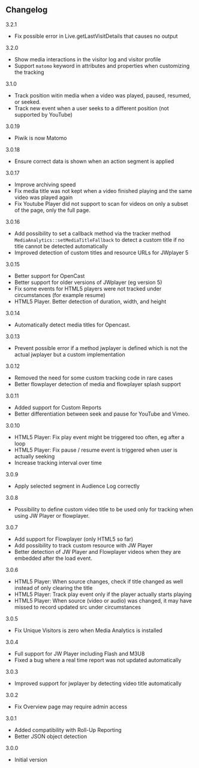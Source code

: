 ## Changelog

3.2.1
- Fix possible error in Live.getLastVisitDetails that causes no output

3.2.0
- Show media interactions in the visitor log and visitor profile
- Support `matomo` keyword in attributes and properties when customizing the tracking

3.1.0
- Track position witin media when a video was played, paused, resumed, or seeked.
- Track new event when a user seeks to a different position (not supported by YouTube)

3.0.19
- Piwik is now Matomo

3.0.18
- Ensure correct data is shown when an action segment is applied

3.0.17
- Improve archiving speed
- Fix media title was not kept when a video finished playing and the same video was played again
- Fix Youtube Player did not support to scan for videos on only a subset of the page, only the full page.

3.0.16
- Add possibility to set a callback method via the tracker method `MediaAnalytics::setMediaTitleFallback` to detect a custom title if no title cannot be detected automatically
- Improved detection of custom titles and resource URLs for JWplayer 5 

3.0.15
- Better support for OpenCast
- Better support for older versions of JWplayer (eg version 5)
- Fix some events for HTML5 players were not tracked under circumstances (for example resume)
- HTML5 Player. Better detection of duration, width, and height

3.0.14
- Automatically detect media titles for Opencast.

3.0.13
- Prevent possible error if a method jwplayer is defined which is not the actual jwplayer but a custom implementation

3.0.12
- Removed the need for some custom tracking code in rare cases
- Better flowplayer detection of media and flowplayer splash support

3.0.11
- Added support for Custom Reports
- Better differentiation between seek and pause for YouTube and Vimeo.

3.0.10
- HTML5 Player: Fix play event might be triggered too often, eg after a loop
- HTML5 Player: Fix pause / resume event is triggered when user is actually seeking
- Increase tracking interval over time

3.0.9
- Apply selected segment in Audience Log correctly

3.0.8
- Possibility to define custom video title to be used only for tracking when using JW Player or flowplayer.

3.0.7
- Add support for Flowplayer (only HTML5 so far)
- Add possibility to track custom resource with JW Player
- Better detection of JW Player and Flowplayer videos when they are embedded after the load event.

3.0.6
- HTML5 Player: When source changes, check if title changed as well instead of only clearing the title
- HTML5 Player: Track play event only if the player actually starts playing
- HTML5 Player: When source (video or audio) was changed, it may have missed to record updated src under circumstances

3.0.5
- Fix Unique Visitors is zero when Media Analytics is installed

3.0.4
- Full support for JW Player including Flash and M3U8
- Fixed a bug where a real time report was not updated automatically

3.0.3
- Improved support for jwplayer by detecting video title automatically

3.0.2
- Fix Overview page may require admin access

3.0.1
- Added compatibility with Roll-Up Reporting
- Better JSON object detection

3.0.0
- Initial version
